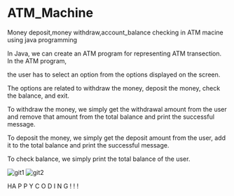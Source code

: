 # ATM_Machine

Money deposit,money withdraw,account_balance checking in ATM macine using java programming

In Java, we can create an ATM program for representing ATM transection. In the ATM program, 

the user has to select an option from the options displayed on the screen. 

The options are related to withdraw the money, deposit the money, check the balance, and exit.

To withdraw the money, we simply get the withdrawal amount from the user and remove that amount from the total balance and print the successful message.

To deposit the money, we simply get the deposit amount from the user, add it to the total balance and print the successful message.

To check balance, we simply print the total balance of the user.

![git1](https://user-images.githubusercontent.com/89380668/148640543-2a6219bd-c23c-4432-ae9f-6f946e03dffe.PNG)
![git2](https://user-images.githubusercontent.com/89380668/148640544-932ba808-ee9b-440b-a1e2-a8c16c545744.PNG)


HA P P Y  C O D I N G ! ! !
